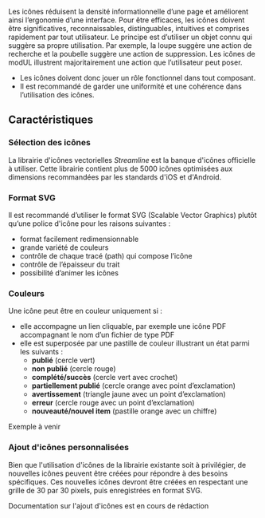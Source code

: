 Les icônes réduisent la densité informationnelle d’une page et améliorent ainsi l’ergonomie d’une interface. Pour être efficaces, les icônes doivent être significatives, reconnaissables, distinguables, intuitives et comprises rapidement par tout utilisateur. Le principe est d’utiliser un objet connu qui suggère sa propre utilisation. Par exemple, la loupe suggère une action de recherche et la poubelle suggère une action de suppression. Les icônes de modUL  illustrent majoritairement une action que l’utilisateur peut poser.

<modul-do>
    <ul>
        <li>Les icônes doivent donc jouer un rôle fonctionnel dans tout composant.</li>
        <li>Il est recommandé de garder une uniformité et une cohérence dans l’utilisation des icônes.</li>
    </ul>
</modul-do>

## Caractéristiques

### Sélection des icônes
La librairie d'icônes vectorielles *Streamline* est la banque d'icônes officielle à utiliser. Cette librairie contient plus de 5000 icônes optimisées aux dimensions recommandées par les standards d'iOS et d'Android.

### Format SVG
Il est recommandé d’utiliser le format SVG (Scalable Vector Graphics) plutôt qu’une police d'icône pour les raisons suivantes&nbsp;:
* format facilement redimensionnable
* grande variété  de couleurs
* contrôle de chaque tracé (path) qui compose l’icône
* contrôle de l’épaisseur du trait
* possibilité d’animer les icônes

### Couleurs
Une icône peut être en couleur uniquement si&nbsp;:
* elle accompagne un lien cliquable, par exemple une icône PDF accompagnant le nom d’un fichier de type PDF
* elle est superposée par une pastille de couleur illustrant un état parmi les suivants&nbsp;:
    * **publié** (cercle vert)
    * **non publié** (cercle rouge)
    * **complété/succès** (cercle vert avec crochet)
    * **partiellement publié** (cercle orange avec point d’exclamation)
    * **avertissement** (triangle jaune avec un point d’exclamation)
    * **erreur** (cercle rouge avec un point d’exclamation)
    * **nouveauté/nouvel item** (pastille orange avec un chiffre)

<m-message class="m-u--margin-top" skin="light" state="information">Exemple à venir</m-message>

### Ajout d'icônes personnalisées
Bien que l'utilisation d'icônes de la librairie existante soit à privilégier, de nouvelles icônes peuvent être créées pour répondre à des besoins spécifiques. Ces nouvelles icônes devront être créées en respectant une grille de 30 par 30 pixels, puis enregistrées en format SVG.

<m-message class="m-u--margin-top" skin="light" state="information">Documentation sur l'ajout d'icônes est en cours de rédaction</m-message>

